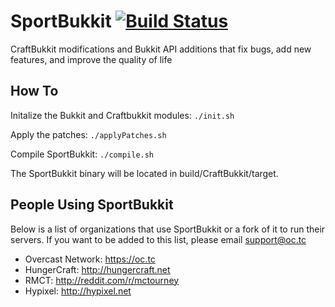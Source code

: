 SportBukkit [![Build Status](https://travis-ci.org/OvercastNetwork/SportBukkit.png?branch=master)](https://travis-ci.org/OvercastNetwork/SportBukkit)
===========

CraftBukkit modifications and Bukkit API additions that fix bugs, add new features, and improve the quality of life

How To
------

Initalize the Bukkit and Craftbukkit modules: `./init.sh`

Apply the patches: `./applyPatches.sh`

Compile SportBukkit: `./compile.sh`

The SportBukkit binary will be located in build/CraftBukkit/target.

People Using SportBukkit
------------------------
Below is a list of organizations that use SportBukkit or a fork of it to run their servers.
If you want to be added to this list, please email support@oc.tc

* Overcast Network: https://oc.tc
* HungerCraft: http://hungercraft.net
* RMCT: http://reddit.com/r/mctourney
* Hypixel: http://hypixel.net
